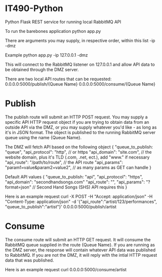 # IT490-Python
Python Flask REST service for running local RabbitMQ API

To run the barebones application
    python app.py

There are arguments you may supply, in respective order, within this list
    -ip <RabbitMQ IP address>
    -dmz

Example
    python app.py -ip 127.0.0.1 -dmz

This will connect to the RabbitMQ listener on 127.0.0.1 and allow API data to be obtained through the DMZ server.

There are two local API routes that can be requested:
    0.0.0.0:5000/publish/{Queue Name}
    0.0.0.0:5000/consume/{Queue Name}

# Publish
The publish route will submit an HTTP POST request. You may supply a specific API HTTP request object if you are trying to obtain data from an outside API via the DMZ, or you may supply whatever you'd like - as long as it's in JSON format. The object is published to the running RabbitMQ server queue using the name {Queue Name}.

The DMZ will fetch API based on the following object
    {
        "queue_to_publish: "queue",
        "api_protocol": "http", // or https
        "api_domain": "site.com", // the website domain, plus it's TLD (.com, .net, ect.), add "www." if necessary
        "api_route": "/path/to/route", // the API route
        "api_params": "param1=value&param2=value2", // as many params as GET can handle
    }

Default API values
    {
        "queue_to_publish: "api",
        "api_protocol": "https",
        "api_domain": "secondhandsongs.com"
        "api_route": "",
        "api_params": "?format=json" // Second Hand Songs (SHS) API requires this
    }

Here is an example request
    curl -X POST -H "Accept: application/json" -H "Content-Type: application/json" -d '{"api_route":"artist/123/performances", "queue_to_publish":"artist"}' 0.0.0.0:5000/publish/artist

# Consume
The consume route will submit an HTTP GET request. It will consume the RabbitMQ queue supplied in the route {Queue Name}. If you are running as the DMZ server, the response will contain whatever API data was published to RabbitMQ. If you are not the DMZ, it will reply with the intial HTTP request data that was published.

Here is an example request
    curl 0.0.0.0:5000/consume/artist